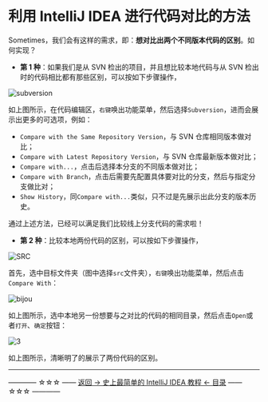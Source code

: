 # 利用 IntelliJ IDEA 进行代码对比的方法

Sometimes，我们会有这样的需求，即：**想对比出两个不同版本代码的区别**。如何实现？

 - **第 1 种**：如果我们是从 SVN 检出的项目，并且想比较本地代码与从 SVN 检出时的代码相比都有那些区别，可以按如下步骤操作，

![subversion](http://img.blog.csdn.net/20171230180849921)

如上图所示，在代码编辑区，`右键`唤出功能菜单，然后选择`Subversion`，进而会展示出更多的可选项，例如：

- `Compare with the Same Repository Version`，与 SVN 仓库相同版本做对比；
- `Compare with Latest Repository Version`，与 SVN 仓库最新版本做对比；
- `Compare with...`，点击后选择本分支的不同版本做对比；
- `Compare with Branch`，点击后需要先配置具体要对比的分支，然后与指定分支做比对；
- `Show History`，同`Compare with...`类似，只不过是先展示出此分支的版本历史。

通过上述方法，已经可以满足我们比较线上分支代码的需求啦！

- **第 2 种**：比较本地两份代码的区别，可以按如下步骤操作，

![SRC](http://img.blog.csdn.net/20171230181953282)

首先，选中目标文件夹（图中选择`src`文件夹），`右键`唤出功能菜单，然后点击`Compare With`：

![bijou](http://img.blog.csdn.net/20171230182318846)

如上图所示，选中本地另一份想要与之对比的代码的相同目录，然后点击`Open`或者`打开`、`确定`按钮：

![3](http://img.blog.csdn.net/20171230182703972)

如上图所示，清晰明了的展示了两份代码的区别。

----------
———— ☆☆☆ —— [返回 -> 史上最简单的 IntelliJ IDEA 教程 <- 目录](https://github.com/guobinhit/intellij-idea-tutorial/blob/master/README.md) —— ☆☆☆ ————
